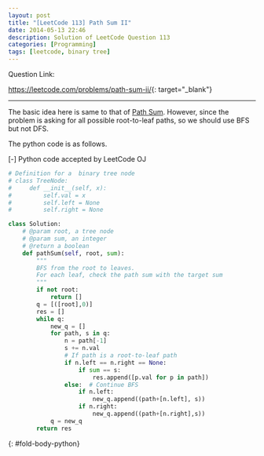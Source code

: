 ```yaml
---
layout: post
title: "[LeetCode 113] Path Sum II"
date: 2014-05-13 22:46
description: Solution of LeetCode Question 113
categories: [Programming]
tags: [leetcode, binary tree]
---
```


Question Link:

<https://leetcode.com/problems/path-sum-ii/>{: target="_blank"}

---

The basic idea here is same to that of
[Path Sum](/2014/05/13/leetcode112-Path-Sum/).
However, since the problem is asking for all possible root-to-leaf paths,
so we should use BFS but not DFS.

The python code is as follows.

<div class="code-title">
<span class="code-fold" id="fold-btn-python" onclick="$use('fold-body-python', 'fold-btn-python')">[-]</span>
Python code accepted by LeetCode OJ
</div>

~~~ python
# Definition for a  binary tree node
# class TreeNode:
#     def __init__(self, x):
#         self.val = x
#         self.left = None
#         self.right = None

class Solution:
    # @param root, a tree node
    # @param sum, an integer
    # @return a boolean
    def pathSum(self, root, sum):
        """
        BFS from the root to leaves.
        For each leaf, check the path sum with the target sum
        """
        if not root:
            return []
        q = [([root],0)]
        res = []
        while q:
            new_q = []
            for path, s in q:
                n = path[-1]
                s += n.val
                # If path is a root-to-leaf path
                if n.left == n.right == None:
                    if sum == s:
                        res.append([p.val for p in path])
                else:  # Continue BFS
                    if n.left:
                        new_q.append((path+[n.left], s))
                    if n.right:
                        new_q.append((path+[n.right],s))
            q = new_q
        return res
~~~
{: #fold-body-python}
